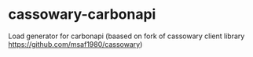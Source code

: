 # cassowary-carbonapi

Load generator for carbonapi (baased on fork of cassowary client library https://github.com/msaf1980/cassowary)
